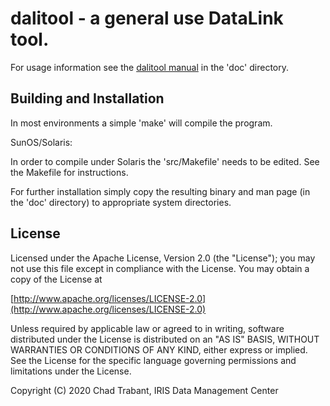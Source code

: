 
# dalitool - a general use DataLink tool.

For usage information see the [dalitool manual](doc/dalitool.md) in the 'doc'
directory.

## Building and Installation

In most environments a simple 'make' will compile the program.
 
SunOS/Solaris:
 
In order to compile under Solaris the 'src/Makefile' needs to be edited.
See the Makefile for instructions.
 
For further installation simply copy the resulting binary and man page
(in the 'doc' directory) to appropriate system directories.

## License

Licensed under the Apache License, Version 2.0 (the "License");
you may not use this file except in compliance with the License.
You may obtain a copy of the License at

[http://www.apache.org/licenses/LICENSE-2.0](http://www.apache.org/licenses/LICENSE-2.0)

Unless required by applicable law or agreed to in writing, software
distributed under the License is distributed on an "AS IS" BASIS,
WITHOUT WARRANTIES OR CONDITIONS OF ANY KIND, either express or implied.
See the License for the specific language governing permissions and
limitations under the License.

Copyright (C) 2020 Chad Trabant, IRIS Data Management Center
